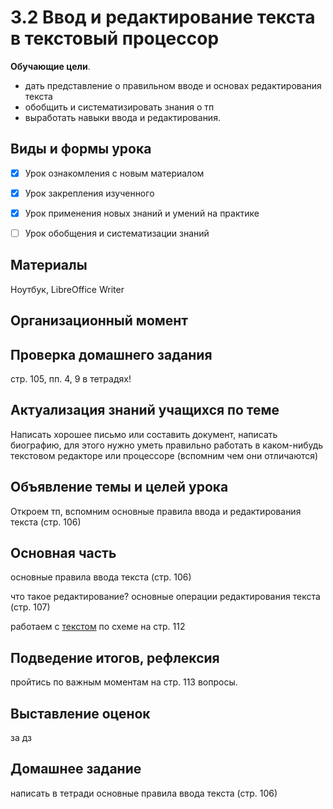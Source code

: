 # 3.2 Ввод и редактирование текста в текстовый процессор

**Обучающие цели**.

- дать представление о правильном вводе и основах редактирования текста
- обобщить и систематизировать знания о тп
- выработать навыки ввода и редактирования.

## Виды и формы урока

- [x] Урок ознакомления с новым материалом

- [x] Урок закрепления изученного

- [x] Урок применения новых знаний и умений на практике

- [ ] Урок обобщения и систематизации знаний

## Материалы

Ноутбук, LibreOffice Writer

## Организационный момент 

## Проверка домашнего задания

стр. 105, пп. 4, 9 в тетрадях!

## Актуализация знаний учащихся по теме

Написать хорошее письмо или составить документ, написать биографию, для этого нужно уметь правильно работать в каком-нибудь текстовом редакторе или процессоре (вспомним чем они отличаются)

## Объявление темы и целей урока

Откроем тп, вспомним основные правила ввода  и редактирования текста (стр. 106)

## Основная часть

основные правила ввода текста (стр. 106)

что такое редактирование?
основные операции редактирования текста (стр. 107)

работаем с [текстом](src/2urok2_prakt.odt) по схеме на стр. 112 

## Подведение итогов, рефлексия

пройтись по важным моментам на стр. 113
вопросы.

## Выставление оценок

за дз

## Домашнее задание

написать в тетради основные правила ввода текста (стр. 106)
